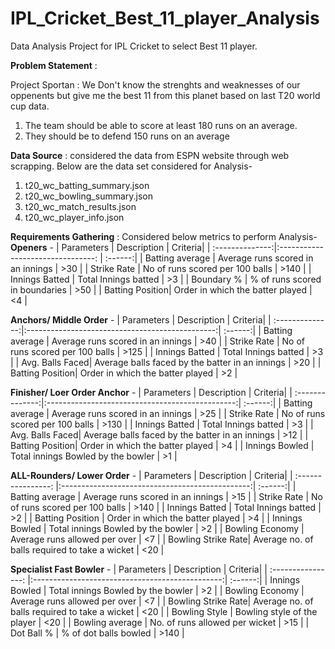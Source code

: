 # IPL_Cricket_Best_11_player_Analysis
Data Analysis Project for IPL Cricket to select Best 11 player.

**Problem Statement** :

Project Sportan : We Don't know the strenghts and weaknesses of our oppenents but give me the best 11 from this planet based on last T20 world cup data.
1. The team should be able to score at least 180 runs on an average.
2. They should be to defend 150 runs on an average

**Data Source** : 
considered the data from ESPN website through web scrapping. Below are the data set considered for Analysis-
1. t20_wc_batting_summary.json
2. t20_wc_bowling_summary.json
3. t20_wc_match_results.json
4. t20_wc_player_info.json


**Requirements Gathering** :
Considered below metrics to perform Analysis-
**Openers** -
| Parameters      | Description                        | Criteria|
| :--------------:|:--------------------------------:  | :------:|
| Batting average | Average runs scored in an innings  |   >30   |
| Strike Rate     | No of runs scored per 100 balls    |   >140  |
| Innings Batted  | Total Innings batted               |   >3    |
| Boundary %      | % of runs scored in boundaries     |   >50   |
| Batting Position| Order in which the batter played   |   <4    |

**Anchors/ Middle Order** -
| Parameters      | Description                                     | Criteria|
| :--------------:|:-----------------------------------------------:| :------:|
| Batting average | Average runs scored in an innings               |   >40   |
| Strike Rate     | No of runs scored per 100 balls                 |   >125  |
| Innings Batted  | Total Innings batted                            |   >3    |
| Avg. Balls Faced| Average balls faced by the batter in an innings |   >20   |
| Batting Position| Order in which the batter played                |   >2    |

**Finisher/ Loer Order Anchor** -
| Parameters      | Description                                     | Criteria|
| :--------------:|:-----------------------------------------------:| :------:|
| Batting average | Average runs scored in an innings               |   >25   |
| Strike Rate     | No of runs scored per 100 balls                 |   >130  |
| Innings Batted  | Total Innings batted                            |   >3    |
| Avg. Balls Faced| Average balls faced by the batter in an innings |   >12   |
| Batting Position| Order in which the batter played                |   >4    |
| Innings Bowled  | Total innings Bowled by the bowler              |   >1    |

**ALL-Rounders/ Lower Order** -
| Parameters         | Description                                     | Criteria|
| :----------------: |:-----------------------------------------------:| :------:|
| Batting average    | Average runs scored in an innings               |   >15   |
| Strike Rate        | No of runs scored per 100 balls                 |   >140  |
| Innings Batted     | Total Innings batted                            |   >2    |
| Batting Position   | Order in which the batter played                |   >4    |
| Innings Bowled     | Total innings Bowled by the bowler              |   >2    |
| Bowling Economy    | Average runs allowed per over                   |   <7    |
| Bowling Strike Rate| Average no. of balls required to take a wicket  |   <20   |

**Specialist Fast Bowler** -
| Parameters         | Description                                     | Criteria|
| :----------------: |:-----------------------------------------------:| :------:|
| Innings Bowled     | Total innings Bowled by the bowler              |   >2    |
| Bowling Economy    | Average runs allowed per over                   |   <7    |
| Bowling Strike Rate| Average no. of balls required to take a wicket  |   <20   |
| Bowling Style      | Bowling style of the player                     |   <20   |
| Bowling average    | No. of runs allowed per wicket                  |   >15   |
| Dot Ball %         | % of dot balls bowled                           |   >140  |



